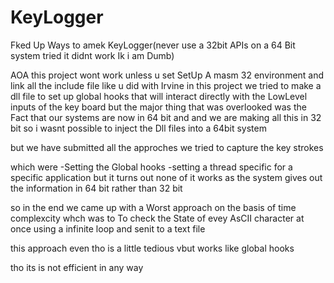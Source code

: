 # KeyLogger
Fked Up Ways to amek KeyLogger(never use a 32bit APIs on a 64 Bit system tried it didnt work Ik i am Dumb)


AOA
this project wont work unless u set SetUp A masm 32 environment and link all the include file like u did with Irvine
in this project we tried to make a dll file to set up global hooks that will interact directly with the LowLevel inputs of the key board but the major thing that was overlooked was the Fact that our systems are now in 64 bit 
and and we are making all this in 32 bit so i wasnt possible to inject the Dll files into a 64bit system

but we have submitted all the approches we tried to capture the key strokes

which were
-Setting the Global hooks
-setting a thread specific for a specific application but it turns out none of it works as the system gives out the information in 64 bit rather than 32 bit

so in the end we came up with a Worst approach on the basis of time complexcity whch was to To check the State of evey AsCII character at once using a infinite loop and senit to a text file

this approach even tho is a little tedious vbut works like global hooks 

tho its is not efficient in any way
